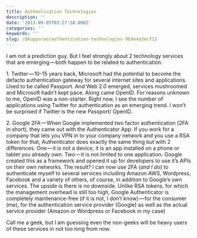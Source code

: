 ```yaml
---
title: Authentication Technologies
description: ''
date: '2013-09-05T03:27:18.000Z'
categories: ''
keywords: ''
slug: /@kuppurao/authentication-technologies-9b9e4a3ecf12
---
```


I am not a prediction guy. But I feel strongly about 2 technology services that are emerging — both happen to be related to authentication.

1\. Twitter — 10–15 years back, Microsoft had the potential to become the defacto authentication gateway for several internet sites and applications. Used to be called Passport. And Web 2.0 emerged, services mushroomed and Microsoft hadn’t kept pace. Along came OpenID. For reasons unknown to me, OpenID was a non-starter. Right now, I see the number of applications using Twitter for authentication as an emerging trend. I won’t be surprised if Twitter is the new Passport/ OpenID.

2\. Google 2FA — When Google implemented two factor authentication (2FA in short), they came out with the Authenticator App. If you work for a company that lets you VPN in to your company network and you use a RSA token for that, Authenticator does exactly the same thing but with 2 differences. One — it is not a device, it is an app installed on a phone or tablet you already own. Two — it is not limited to one application. Google created this as a framework and opened it up for developers to use it’s APIs on their own networks. The result? I can now use 2FA (_and I do_) to authenticate myself to several services including Amazon AWS, Wordpress, Facebook and a variety of others, of course, in addition to Google’s own services. The upside is there is no downside. Unlike RSA tokens, for which the management overhead is still too high, Google Authenticator is completely maintenance-free (if it is not, I don’t know) — for the consumer (me), for the authentication service provider (Google) as well as the actual service provider (Amazon or Wordpress or Facebook in my case)

Call me a geek, but I am guessing even the non-geeks will be heavy users of these services in not too long from now.